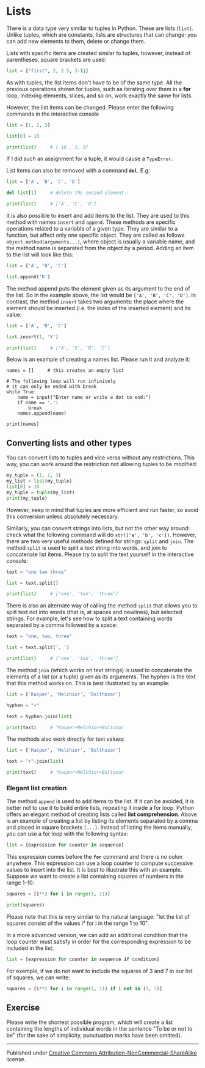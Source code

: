 # Lists

There is a data type very similar to tuples in Python. These are  lists (`list`). Unlike tuples, which are constants, lists are structures that can change: you can add new elements to them, delete or change them.

Lists with specific items are created similar to tuples, however, instead of parentheses, square brackets are used:

```python
list = ["first", 2, 2.5, 3-1j]
```

As with tuples, the list items don't have to be of the same type. All the previous operations shown for tuples, such as iterating over them in a **for** loop, indexing elements, slices, and so on, work exactly the same for lists.

However, the list items can be changed. Please enter the following commands in the interactive console

```python
list = [1, 2, 3] 

list[0] = 10

print(list)     # [ 10 , 2, 3]
```

If I did such an assignment for a tuple, it would cause a `TypeError`.

List items can also be removed with a command **`del`**. E.g:

```python
list = ['A', 'B', 'C', 'D'] 

del list[1]     # delete the second element

print(list)     # ['A', 'C', 'D']
```

It is also possible to insert and add items to the list. They are used to this  method  with names `insert` and `append`. These methods are specific operations related to a variable of a given type. They are similar to a function, but affect only one specific object. They are called as follows `object.method(arguments...)`, where object is usually a variable name, and the method name is separated from the object by a period. Adding an item to the list will look like this:

```python
list = ['A', 'B', 'C']

list.append('D')
```

The method append puts the element given as its argument to the end of the list. So in the example above, the list would be `['A', 'B', 'C', 'D']`. In contrast, the method `insert` takes two arguments: the place where the element should be inserted (i.e. the index of the inserted element) and its value:

```python
list = ['A', 'B', 'C'] 

list.insert(1, 'X')

print(list)     # ['A', 'X', 'B', 'C']
```

Below is an example of creating a names list. Please run it and analyze it:

```
names = []     # this creates an empty list 

# The following loop will run infinitely 
# it can only be ended with break
while True:
    name = input("Enter name or write a dot to end:")
    if name == '.':
        break
    names.append(name) 

print(names)
```

## Converting lists and other types

You can convert lists to tuples and vice versa without any restrictions. This way, you can work around the restriction not allowing tuples to be modified:

```python
my_tuple = (1, 2, 3)
my_list = list(my_tuple)
list[0] = 10 
my_tuple = tuple(my_list)
print(my_tuple)
```

However, keep in mind that tuples are more efficient and run faster, so avoid this conversion unless absolutely necessary.

Similarly, you can convert strings into lists, but not the other way around: check what the following command will do `str(['a', 'b', 'c'])`. However, there are two very useful methods defined for strings: `split` and `join`. The method `split` is used to split a text string into words, and join to concatenate list items. Please try to split the text yourself in the interactive console:

```python
text = "one two three"

list = text.split()

print(list)     # ['one', 'two', 'three']
```

There is also an alternate way of calling the method `split` that allows you to split text not into words (that is, at spaces and newlines), but selected strings. For example, let's see how to split a text containing words separated by a comma followed by a space:

```python
text = "one, two, three"

list = text.split(', ')

print(list)     # ['one', 'two', 'three']
```

The method `join` (which works on text strings) is used to concatenate the elements of a list (or a tuple) given as its arguments. The hyphen is the text that this method works on. This is best illustrated by an example:

```python
list = ['Kacper', 'Melchior', 'Balthazar'] 

hyphen = "+"

text = hyphen.join(list)

print(text)     # "Kacper+Melchior+Baltazar
```

The methods also work directly for text values:

```python
list = ['Kacper', 'Melchior', 'Balthazar'] 

text = "+".join(list)

print(text)     # "Kacper+Melchior+Baltazar
```

### Elegant list creation

The method `append` is used to add items to the list. If it can be avoided, it is better not to use it to build entire lists, repeating it inside a for loop. Python offers an elegant method of creating lists called **list comprehension**. Above is an example of creating a list by listing its elements separated by a comma and placed in square brackets `[...]`. Instead of listing the items manually, you can use a for loop  with the following syntax:

```python
list = [expression for counter in sequence]
```

This expression comes before the **`for`** command and there is no colon anywhere. This expression can use a loop counter to compute successive values to insert into the list. It is best to illustrate this with an example. Suppose we want to create a list containing squares of numbers in the range 1-10:

```python
squares = [i**2 for i in range(1, 11)]

print(squares)
```

Please note that this is very similar to the natural language: "let the list of squares consist of the values i² for i in the range 1 to 10".

In a more advanced version, we can add an additional condition that the loop counter must satisfy in order for the corresponding expression to be included in the list:

```python
list = [expression for counter in sequence if condition]
```

For example, if we do not want to include the squares of 3 and 7 in our list of squares, we can write:

```python
squares = [i**2 for i in range(1, 11) if i not in (3, 7)]
```

## Exercise

Please write the shortest possible program, which will create a list containing the lengths of individual words in the sentence "To be or not to be" (for the sake of simplicity, punctuation marks have been omitted).





<hr/>

Published under [Creative Commons Attribution-NonCommercial-ShareAlike](https://creativecommons.org/licenses/by-nc-sa/4.0/) license.
